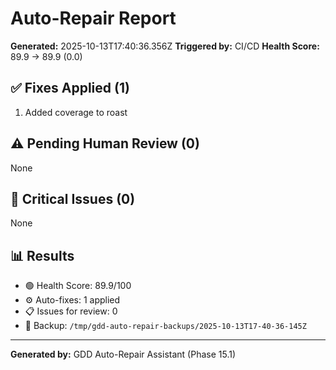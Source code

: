 # Auto-Repair Report

**Generated:** 2025-10-13T17:40:36.356Z
**Triggered by:** CI/CD
**Health Score:** 89.9 → 89.9 (0.0)

## ✅ Fixes Applied (1)

1. Added coverage to roast

## ⚠️ Pending Human Review (0)

None

## 🔴 Critical Issues (0)

None

## 📊 Results

- 🟢 Health Score: 89.9/100
- ⚙️ Auto-fixes: 1 applied
- 📋 Issues for review: 0
- 💾 Backup: `/tmp/gdd-auto-repair-backups/2025-10-13T17-40-36-145Z`

---

**Generated by:** GDD Auto-Repair Assistant (Phase 15.1)
